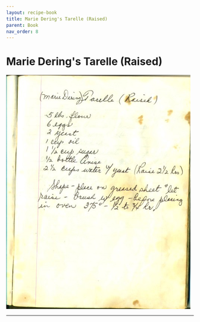 ```yaml
---
layout: recipe-book
title: Marie Dering's Tarelle (Raised)
parent: Book
nav_order: 8
---
```


# Marie Dering's Tarelle (Raised)
![Marie Dering's Tarelle (Raised)](/recipe-images/pages/page-08.jpg)

---
